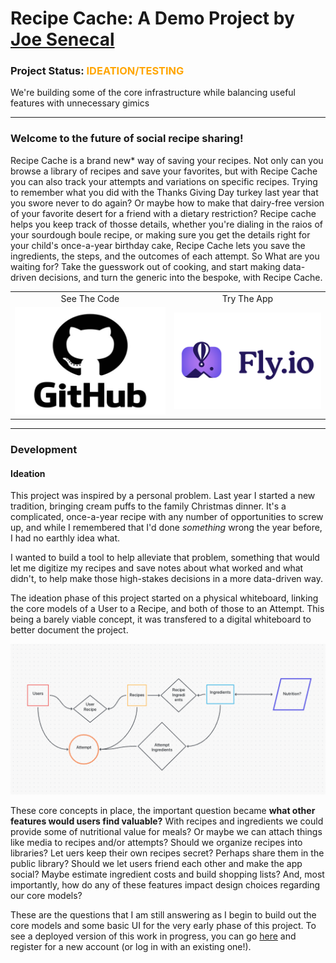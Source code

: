 # Recipe Cache: A Demo Project by [Joe Senecal](https://github.com/josenecal)

### Project Status: <span style="color:orange">IDEATION/TESTING</span>
We're building some of the core infrastructure while balancing useful features with unnecessary gimics

---

### Welcome to the future of social recipe sharing!

Recipe Cache is a brand new* way of saving your recipes. Not only can you browse a library of recipes and save your favorites, but with Recipe Cache you can also track your attempts and variations on specific recipes. Trying to remember what you did with the Thanks Giving Day turkey last year that you swore never to do again? Or maybe how to make that dairy-free version of your favorite desert for a friend with a dietary restriction? Recipe cache helps you keep track of thosse details, whether you're dialing in the raios of your sourdough boule recipe, or making sure you get the details right for your child's once-a-year birthday cake, Recipe Cache lets you save the ingredients, the steps, and the outcomes of each attempt. So What are you waiting for? Take the guesswork out of cooking, and start making data-driven decisions, and turn the generic into the bespoke, with Recipe Cache. 

<table style="margin-right:auto;margin-left:auto" style="text-align:center">
    <tr>
        <a href="https://github.com/Josenecal/recipe-cache"><td style="text-align:center"> See The Code </td></a>
       <a href="https://recipe-cache.fly.dev"><td style="text-align:center"> Try The App </td></a>
    </tr>
    <tr>
        <td>
            <a href="https://github.com/Josenecal/recipe-cache">
                <img src="lib/assets/readme_graphics/github_icon.jpg" alt="Git Hub Icon">
            </a>
        </td>
        <td>
            <a href="https://recipe-cache.fly.dev">
                <img src="lib/assets/readme_graphics/fly_io.png" alt="Fly.io Icon">
            </a>
        </td>
    </tr>
</table>

---

### Development

#### Ideation

This project was inspired by a personal problem. Last year I started a new tradition, bringing cream puffs to the family Christmas dinner. It's a complicated, once-a-year recipe with any number of opportunities to screw up, and while I remembered that I'd done *something* wrong the year before, I had no earthly idea what.

I wanted to build a tool to help alleviate that problem, something that would let me digitize my recipes and save notes about what worked and what didn't, to help make those high-stakes decisions in a more data-driven way.

The ideation phase of this project started on a physical whiteboard, linking the core models of a User to a Recipe, and both of those to an Attempt. This being a barely viable concept, it was transfered to a digital whiteboard to better document the project.

![image](lib/assets/readme_graphics/ideation_whiteboard.png)

These core concepts in place, the important question became **what other features would users find valuable?** With recipes and ingredients we could provide some of nutritional value for meals? Or maybe we can attach things like media to recipes and/or attempts? Should we organize recipes into libraries? Let uers keep their own recipes secret? Perhaps share them in the public library? Should we let users friend each other and make the app social? Maybe estimate ingredient costs and build shopping lists? And, most importantly, how do any of these features impact design choices regarding our core models? 

These are the questions that I am still answering as I begin to build out the core models and some basic UI for the very early phase of this project. To see a deployed version of this work in progress, you can go [here](https://recipe-cache.fly.dev) and register for a new account (or log in with an existing one!). 